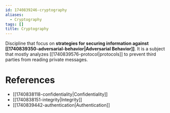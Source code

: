 ```yaml
---
id: 1740839246-cryptography
aliases:
  - Cryptography
tags: []
title: Cryptography
---
```


Discipline that focus on **strategies for securing information against [[1740839350-adversarial-behavior|Adversarial Behavior]]**.
It is a subject that mostly analyzes [[1740839576-protocol|protocols]] to prevent third parties 
from reading private messages.


# References
- [[1740838118-confidentiality|Confidentiality]] 
- [[1740838151-integrity|Integrity]]
- [[1740839442-authentication|Authentication]]
